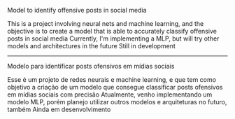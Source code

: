Model to identify offensive posts in social media

This is a project involving neural nets and machine learning, and the objective is to create a model that is able to accurately classify offensive posts in social media
Currently, I'm implementing a MLP, but will try other models and architectures in the future
Still in development

-------------------------------------------------------------------------------------------------------------------------------------------------------------------------------------------

Modelo para identificar posts ofensivos em mídias sociais

Esse é um projeto de redes neurais e machine learning, e que tem como objetivo a criação de um modelo que consegue classificar posts ofensivos em mídias sociais com precisão
Atualmente, venho implementando um modelo MLP, porém planejo utilizar outros modelos e arquiteturas no futuro, também
Ainda em desenvolvimento
